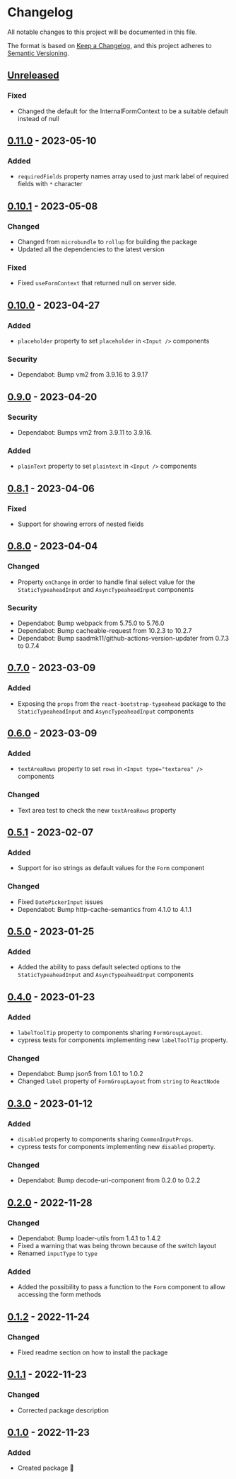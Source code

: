 # Changelog

All notable changes to this project will be documented in this file.

The format is based on [Keep a Changelog](https://keepachangelog.com/en/1.0.0/),
and this project adheres to [Semantic Versioning](https://semver.org/spec/v2.0.0.html).

## [Unreleased]

### Fixed

- Changed the default for the InternalFormContext to be a suitable default instead of null

## [0.11.0] - 2023-05-10

### Added

- `requiredFields` property names array used to just mark label of required fields with `*` character

## [0.10.1] - 2023-05-08

### Changed

- Changed from `microbundle` to `rollup` for building the package
- Updated all the dependencies to the latest version

### Fixed

- Fixed `useFormContext` that returned null on server side.

## [0.10.0] - 2023-04-27

### Added

- `placeholder` property to set `placeholder` in `<Input />` components

### Security

- Dependabot: Bump vm2 from 3.9.16 to 3.9.17

## [0.9.0] - 2023-04-20

### Security

- Dependabot: Bumps vm2 from 3.9.11 to 3.9.16.

### Added

- `plainText` property to set `plaintext` in `<Input />` components

## [0.8.1] - 2023-04-06

### Fixed

- Support for showing errors of nested fields

## [0.8.0] - 2023-04-04

### Changed

- Property `onChange` in order to handle final select value for the `StaticTypeaheadInput` and `AsyncTypeaheadInput` components

### Security

- Dependabot: Bump webpack from 5.75.0 to 5.76.0
- Dependabot: Bump cacheable-request from 10.2.3 to 10.2.7
- Dependabot: Bump saadmk11/github-actions-version-updater from 0.7.3 to 0.7.4

## [0.7.0] - 2023-03-09

### Added

- Exposing the `props` from the `react-bootstrap-typeahead` package to the `StaticTypeaheadInput` and `AsyncTypeaheadInput` components

## [0.6.0] - 2023-03-09

### Added

- `textAreaRows` property to set `rows` in `<Input type="textarea" />` components

### Changed

- Text area test to check the new `textAreaRows` property

## [0.5.1] - 2023-02-07

### Added

- Support for iso strings as default values for the `Form` component

### Changed

- Fixed `DatePickerInput` issues
- Dependabot: Bump http-cache-semantics from 4.1.0 to 4.1.1

## [0.5.0] - 2023-01-25

### Added

- Added the ability to pass default selected options to the `StaticTypeaheadInput` and `AsyncTypeaheadInput` components

## [0.4.0] - 2023-01-23

### Added

- `labelToolTip` property to components sharing `FormGroupLayout`.
- cypress tests for components implementing new `labelToolTip` property.

### Changed

- Dependabot: Bump json5 from 1.0.1 to 1.0.2
- Changed `label` property of `FormGroupLayout` from `string` to `ReactNode`

## [0.3.0] - 2023-01-12

### Added

- `disabled` property to components sharing `CommonInputProps`.
- cypress tests for components implementing new `disabled` property.

### Changed

- Dependabot: Bump decode-uri-component from 0.2.0 to 0.2.2

## [0.2.0] - 2022-11-28

### Changed

- Dependabot: Bump loader-utils from 1.4.1 to 1.4.2
- Fixed a warning that was being thrown because of the switch layout
- Renamed `inputType` to `type`

### Added

- Added the possibility to pass a function to the `Form` component to allow accessing the form methods

## [0.1.2] - 2022-11-24

### Changed

- Fixed readme section on how to install the package

## [0.1.1] - 2022-11-23

### Changed

- Corrected package description

## [0.1.0] - 2022-11-23

### Added

- Created package :tada:

[unreleased]: https://github.com/neolution-ch/react-hook-form-components/compare/0.11.0...HEAD
[0.1.2]: https://github.com/neolution-ch/react-hook-form-components/compare/0.1.1...0.1.2
[0.1.1]: https://github.com/neolution-ch/react-hook-form-components/compare/0.1.0...0.1.1
[0.1.0]: https://github.com/neolution-ch/react-hook-form-components/releases/tag/0.1.0
[0.11.0]: https://github.com/neolution-ch/react-hook-form-components/compare/0.10.1...0.11.0
[0.10.1]: https://github.com/neolution-ch/react-hook-form-components/compare/0.10.0...0.10.1
[0.10.0]: https://github.com/neolution-ch/react-hook-form-components/compare/0.9.0...0.10.0
[0.9.0]: https://github.com/neolution-ch/react-hook-form-components/compare/0.8.1...0.9.0
[0.8.1]: https://github.com/neolution-ch/react-hook-form-components/compare/0.8.0...0.8.1
[0.8.0]: https://github.com/neolution-ch/react-hook-form-components/compare/0.7.0...0.8.0
[0.7.0]: https://github.com/neolution-ch/react-hook-form-components/compare/0.6.0...0.7.0
[0.6.0]: https://github.com/neolution-ch/react-hook-form-components/compare/0.5.1...0.6.0
[0.5.1]: https://github.com/neolution-ch/react-hook-form-components/compare/0.5.0...0.5.1
[0.5.0]: https://github.com/neolution-ch/react-hook-form-components/compare/0.4.0...0.5.0
[0.4.0]: https://github.com/neolution-ch/react-hook-form-components/compare/0.3.0...0.4.0
[0.3.0]: https://github.com/neolution-ch/react-hook-form-components/compare/0.2.0...0.3.0
[0.2.0]: https://github.com/neolution-ch/react-hook-form-components/releases/tag/0.2.0
